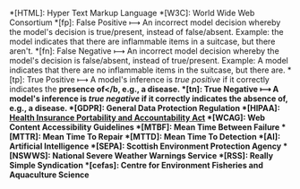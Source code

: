 *[HTML]: Hyper Text Markup Language
*[W3C]: World Wide Web Consortium
*[fp]: False Positive &#10236; An incorrect model decision whereby the model's decision is true/present, instead of false/absent.  Example: the model indicates that there are inflammable items in a suitcase, but there aren't.
*[fn]: False Negative &#10236; An incorrect model decision whereby the model's decision is false/absent, instead of true/present.  Example: A model indicates that there are no inflammable items in the suitcase, but there are.
*[tp]: True Positive &#10236; A model's inference is <i>true positive</i> if it correctly indicates the <b>presence of</b, e.g., a disease.
*[tn]: True Negative &#10236; A model's inference is <i>true negative</i> if it correctly indicates the <b>absence of</b>, e.g., a disease.
*[GDPR]: General Data Protection Regulation
*[HIPAA]: <a href="https://www.cdc.gov/phlp/php/resources/health-insurance-portability-and-accountability-act-of-1996-hipaa.html" target="_blank">Health Insurance Portability and Accountability Act</a>
*[WCAG]: Web Content Accessibility Guidelines
*[MTBF]: Mean Time Between Failure
*[MTTR]: Mean Time To Repair
*[MTTD]: Mean Time To Detection
*[AI]: Artificial Intelligence
*[SEPA]: Scottish Environment Protection Agency
*[NSWWS]: National Severe Weather Warnings Service
*[RSS]: Really Simple Syndication
*[cefas]: Centre for Environment Fisheries and Aquaculture Science